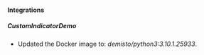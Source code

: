 #### Integrations
##### CustomIndicatorDemo
- Updated the Docker image to: *demisto/python3:3.10.1.25933*.
